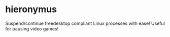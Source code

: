 # hieronymus
Suspend/continue freedesktop compliant Linux processes with ease! Useful for pausing video games! 
